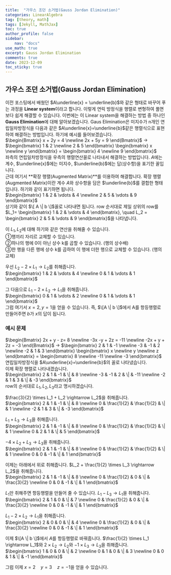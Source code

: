 ```yaml
---
title:  "가우스 조던 소거법(Gauss Jordan Elimination)"
categories: LinearAlgebra
tag: [theory, math]
tags: [Jekyll, MathJax]
toc: true
author_profile: false
sidebar:
    nav: "docs"
use_math: true
excerpt: Gauss Jordan Elimination
comments: true
date: 2023-12-09
toc_sticky: true
---
```


## 가우스 조던 소거법(Gauss Jordan Elimination)
이전 포스팅에서 배웠던 $A\underline{x} = \underline{b}$와 같은 형태로 바꾸어 푸는 과정을 **Linear system**이라고 합니다. 이렇게 연릭 방정식을 행렬로 변형하여 풀면 보다 쉽게 해결할 수 있습니다. 이번에는 이 Linear system을 해결하는 방법 중 하나인 **Gauss Elimination**에 대해 알아보겠습니다. Gaus Elimination은 미지수가 n개인 연립일차방정식을 다음과 같은 $A\underline{x}=\underline{b}$같은 행렬식으로 표현하여 해결하는 방법입니다. 하기에 예시를 들어보겠습니다.   
$\begin{Bmatrix} x + 2y = 4   \newline 2x + 5y = 9 \end{Bmatrix}$ &rarr; $\begin{bmatrix} 1 & 2  \newline 2 & 5 \end{bmatrix} \begin{bmatrix} x  \newline y \end{bmatrix} = \begin{bmatrix} 4  \newline 9 \end{bmatrix}$   
좌측의 연립일차방정식을 우측의 행렬연산꼴로 나타내서 해결하는 방법입니다. $A$에는 계수, $\underline{x}$에는 미지수, $\underline{b}$에는 답(상수항)을 표기한 꼴입니다.  
근데 여기서 **확장 행렬(Augmented Matrix)**를 이용하여 해결합니다. 확장 행렬(Augmented Matrix)이란 계수 $A$와 상수항을 담은 $\underline{b}$를 결합한 형태입니다. 하기와 같이 표기하면 됩니다.   
$\begin{bmatrix} 1 & 2 & \vdots & 4  \newline 2 & 5 & \vdots & 9 \end{bmatrix}$   
상기와 같이 $\[ A \| b \]$꼴로 나타내면 됩니다. row 순서대로 제일 상위의 row를 $L_1= \begin{bmatrix} 1 & 2 & \vdots & 4 \end{bmatrix}, \quad L_2 = \begin{bmatrix} 2 & 5 & \vdots & 9 \end{bmatrix}$을 나타냅니다. 

이 $L_1, L_2$에 대해 하기와 같은 연산을 취해줄 수 있습니다.   
①행끼리 자리르 교체할 수 있습니다.   
②하나의 행에 0이 아닌 상수 k를 곱할 수 있습니다. (행의 상수배)   
③한 행을 다른 행에 상수 k를 곱하여 이 행에 더한 행으로 교체할 수 있습니다. (행의 교체)   

우선 $L_2 - 2 \times L_1 \rightarrow L_2$를 취해줍니다.   
$\begin{bmatrix} 1 & 2 & \vdots & 4  \newline 0 & 1 & \vdots & 1 \end{bmatrix}$   

그 다음으로 $L_1 - 2 \times L_2 \rightarrow L_1$을 취해줍니다.   
$\begin{bmatrix} 0 & 1 & \vdots & 2  \newline 0 & 1 & \vdots & 1 \end{bmatrix}$   
그럼 여기서 $x=2, y=1$을 얻을 수 있습니다. 즉, $\[A \| b \]$에서 A를 항등행렬로 만들어주면 $b$가 $x$의 답이 됩니다.   

### 예시 문제
$\begin{Bmatrix} 2x + y - z= 8   \newline -3x -y + 2z = -11 \newline -2x + y + 2z = -3 \end{Bmatrix}$ &rarr; $\begin{bmatrix} 2 & 1 & -1 \newline -3 & -1 & 2 \newline -2 & 1 & 3 \end{bmatrix} \begin{bmatrix} x  \newline y \newline z \end{bmatrix} = \begin{bmatrix} 8  \newline -11 \newline -3 \end{bmatrix}$   
연립일차방정식을 $A\underline{x}=\underline{b}$의 꼴로 나타냈습니다.   
이제 확장 행렬로 나타내겠습니다.   
$\begin{bmatrix} 2 & 1 & -1 & \| & 8 \newline -3 & -1 & 2 & \| & -11 \newline -2 & 1 & 3 & \| & -3 \end{bmatrix}$   
row의 순서대로 $L_1, L_2, L_3$라고 명시하겠습니다.   

$\frac{3}{2} \times L_1 + L_2 \rightarrow L_2$을 취해줍니다.   
$\begin{bmatrix} 2 & 1 & -1 & \| & 8 \newline 0 & \frac{1}{2} & \frac{1}{2} & \| & 1 \newline -2 & 1 & 3 & \| & -3 \end{bmatrix}$   

$L_1 + L_3 \rightarrow L_3$을 취해줍니다.   
$\begin{bmatrix} 2 & 1 & -1 & \| & 8 \newline 0 & \frac{1}{2} & \frac{1}{2} & \| & 1 \newline 0 & 2 & 1 & \| & 5 \end{bmatrix}$   

$- 4 \times L_2 + L_3 \rightarrow L_3$을 취해줍니다.   
$\begin{bmatrix} 2 & 1 & -1 & \| & 8 \newline 0 & \frac{1}{2} & \frac{1}{2} & \| & 1 \newline 0 & 0 & -1 & \| & 1 \end{bmatrix}$   

이제는 아래에서 위로 취해줍니다. $L_2 + \frac{1}{2} \times L_3 \rightarrow L_2$을 취해줍니다.   
$\begin{bmatrix} 2 & 1 & -1 & \| & 8 \newline 0 & \frac{1}{2} & 0 & \| & \frac{3}{2} \newline 0 & 0 & -1 & \| & 1 \end{bmatrix}$   

$L_1$만 취해주면 항등행렬을 만들어 줄 수 있습니다. $L_1 - L_3 \rightarrow L_1$을 취해줍니다.   
$\begin{bmatrix} 2 & 1 & 0 & \| & 7 \newline 0 & \frac{1}{2} & 0 & \| & \frac{3}{2} \newline 0 & 0 & -1 & \| & 1 \end{bmatrix}$   

$L_1 - 2 \times L_2 \rightarrow L_1$을 취해줍니다.   
$\begin{bmatrix} 2 & 0 & 0 & \| & 4 \newline 0 & \frac{1}{2} & 0 & \| & \frac{3}{2} \newline 0 & 0 & -1 & \| & 1 \end{bmatrix}$   

이제 $\[A \| b \]$에서 $A$를 항등행렬로 바꿔줍니다. $\frac{1}{2} \times L_1 \rightarrow L_1$와 $2 \times L_2 \rightarrow L_2$와 $-1 \times L_3 \rightarrow L_3$을 취해줍니다.   
$\begin{bmatrix} 1 & 0 & 0 & \| & 2 \newline 0 & 1 & 0 & \| & 3 \newline 0 & 0 & 1 & \| & -1 \end{bmatrix}$   

그럼 이제 $x=2 \quad y=3 \quad z=-1$을 얻을 수 있습니다. 